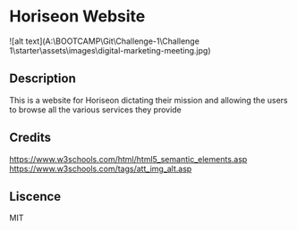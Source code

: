# Horiseon Website
![alt text](A:\BOOTCAMP\Git\Challenge-1\Challenge 1\starter\assets\images\digital-marketing-meeting.jpg)
## Description
This is a website for Horiseon dictating their mission and allowing the users to browse all the various services they provide

## Credits
https://www.w3schools.com/html/html5_semantic_elements.asp
https://www.w3schools.com/tags/att_img_alt.asp

## Liscence
MIT
